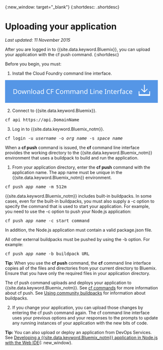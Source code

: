 {:new_window: target="_blank"}
{:shortdesc: .shortdesc}

# Uploading your application
*Last updated: 11 November 2015*

After you are logged in to {{site.data.keyword.Bluemix}}, you can upload your application with the cf push command.
{:shortdesc}

Before you begin, you must:
  1. Install the Cloud Foundry command line interface.

  <p>
  <a class="xref" href="https://github.com/cloudfoundry/cli/releases" target="_blank" title="(Opens in a new tab or window)"><img class="image" src="images/btn_cf_commandline.svg" alt="Download Cloud Foundry command line interface" /></a> 
  </p>


  2. Connect to {{site.data.keyword.Bluemix}}.

  <pre class="pre">cf api https://api.<span class="keyword" data-hd-keyref="DomainName">DomainName</span></pre>
  
  3. Log in to {{site.data.keyword.Bluemix_notm}}.

  <pre class="pre">cf login -u <var class="keyword varname" data-hd-keyref="user_ID">username</var> -o <var class="keyword varname" data-hd-keyref="org_name">org_name</var> -s <var class="keyword varname" data-hd-keyref="space_name">space_name</var></pre>

When a **cf push** command is issued, the **cf** command line interface provides the working directory to the {{site.data.keyword.Bluemix_notm}} environment that uses a buildpack to build and run the application.

  1. From your application directory, enter the **cf push** command with the application name. The app name must be unique in the {{site.data.keyword.Bluemix_notm}} environment.
  
  <pre class="pre">cf push <var class="keyword varname" data-hd-keyref="app_name">app_name</var> -m 512m</pre>
  
  {{site.data.keyword.Bluemix_notm}} includes built-in buildpacks. In some cases, even for the built-in buildpacks, you must also supply a -c option to specify the command that is used to start your application. For example, you need to use the -c option to push your Node.js application:
  
  <pre class="pre">cf push <var class="keyword varname" data-hd-keyref="app_name">app_name</var> -c start_command</pre>
  
  In addition, the Node.js application must contain a valid package.json file.

  All other external buildpacks must be pushed by using the -b option. For example:

  <pre class="pre">cf push <var class="keyword varname" data-hd-keyref="app_name">app_name</var> -b buildpack_URL</pre>
  
  **Tip:** When you use the **cf push** command, the **cf** command line interface copies all of the files and directories from your current directory to Bluemix. Ensure that you have only the required files in your application directory.

  The cf push command uploads and deploys your application to {{site.data.keyword.Bluemix_notm}}. See [cf commands](../cli/reference/cfcommands/index.html) for more information about cf push. See [Using community buildpacks](../cfapps/byob.html) for information about buildpacks.

  2. If you change your application, you can upload those changes by entering the cf push command again. The cf command line interface uses your previous options and your responses to the prompts to update any running instances of your application with the new bits of code.

**Tip:** You can also upload or deploy an application from DevOps Services. See [Developing a {{site.data.keyword.Bluemix_notm}} application in Node.js with the Web IDE](https://hub.jazz.net/tutorials/devopsweb/){: new_window}.
